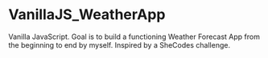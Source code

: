 # VanillaJS_WeatherApp
Vanilla JavaScript. Goal is to build a functioning Weather Forecast App from the beginning to end by myself. Inspired by a SheCodes challenge.
